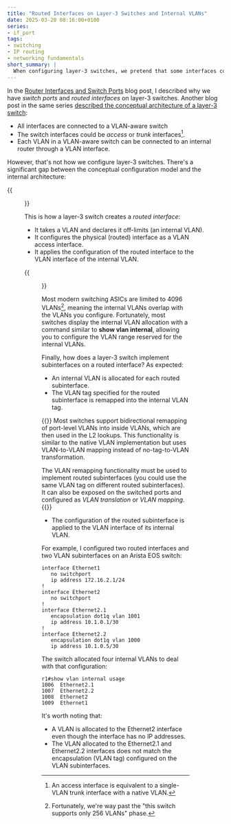 ```yaml
---
title: "Routed Interfaces on Layer-3 Switches and Internal VLANs"
date: 2025-03-20 08:16:00+0100
series:
- if_port
tags:
- switching
- IP routing
- networking fundamentals
short_summary: |
  When configuring layer-3 switches, we pretend that some interfaces connect to the internal bridge (the switch ports) while other interfaces connect to the internal router (the routed interfaces). However, that's not how the switch ASICs work; most switches have to do behind-the-scene magic to implement the ports+interfaces configuration model.
---
```

In the [Router Interfaces and Switch Ports](/2022/09/interfaces-ports/) blog post, I described why we have *switch ports* and *routed interfaces* on layer-3 switches. Another blog post in the same series [described the conceptual architecture of a layer-3 switch](/2022/09/vlan-interfaces/):

* All interfaces are connected to a VLAN-aware switch
* The switch interfaces could be *access* or *trunk* interfaces[^AI].
* Each VLAN in a VLAN-aware switch can be connected to an internal router through a VLAN interface.

[^AI]: An access interface is equivalent to a single-VLAN trunk interface with a native VLAN.

However, that's not how we configure layer-3 switches. There's a significant gap between the conceptual configuration model and the internal architecture:
<!--more-->
{{<figure src="/2025/03/switch-configuration-architecture.png" caption="Configuration model and internal architecture of a layer-3 switch">}}

This is how a layer-3 switch creates a *routed interface*:

* It takes a VLAN and declares it off-limits (an internal VLAN).
* It configures the physical (routed) interface as a VLAN access interface.
* It applies the configuration of the routed interface to the VLAN interface of the internal VLAN.

{{<figure src="/2025/03/switch-internal-vlan.png" caption="Routed interfaces on a layer-3 switch implemented with (yellow and blue) internal VLANs">}}

Most modern switching ASICs are limited to 4096 VLANs[^V256], meaning the internal VLANs overlap with the VLANs you configure. Fortunately, most switches display the internal VLAN allocation with a command similar to **show vlan internal**, allowing you to configure the VLAN range reserved for the internal VLANs.

[^V256]: Fortunately, we're way past the "this switch supports only 256 VLANs" phase.

Finally, how does a layer-3 switch implement subinterfaces on a routed interface? As expected:

* An internal VLAN is allocated for each routed subinterface.
* The VLAN tag specified for the routed subinterface is remapped into the internal VLAN tag.

{{<long-quote>}}
Most switches support bidirectional remapping of port-level VLANs into inside VLANs, which are then used in the L2 lookups. This functionality is similar to the native VLAN implementation but uses VLAN-to-VLAN mapping instead of no-tag-to-VLAN transformation.

The VLAN remapping functionality must be used to implement routed subinterfaces (you could use the same VLAN tag on different routed subinterfaces). It can also be exposed on the switched ports and configured as *VLAN translation* or *VLAN mapping*.
{{</long-quote>}}

* The configuration of the routed subinterface is applied to the VLAN interface of its internal VLAN.

For example, I configured two routed interfaces and two VLAN subinterfaces on an Arista EOS switch:

```
interface Ethernet1
   no switchport
   ip address 172.16.2.1/24
!
interface Ethernet2
   no switchport
!
interface Ethernet2.1
   encapsulation dot1q vlan 1001
   ip address 10.1.0.1/30
!
interface Ethernet2.2
   encapsulation dot1q vlan 1000
   ip address 10.1.0.5/30
```

The switch allocated four internal VLANs to deal with that configuration:

```
r1#show vlan internal usage
1006  Ethernet2.1
1007  Ethernet2.2
1008  Ethernet2
1009  Ethernet1
```

It's worth noting that:

* A VLAN is allocated to the Ethernet2 interface even though the interface has no IP addresses.
* The VLAN allocated to the Ethernet2.1 and Ethernet2.2 interfaces does not match the encapsulation (VLAN tag) configured on the VLAN subinterfaces.

